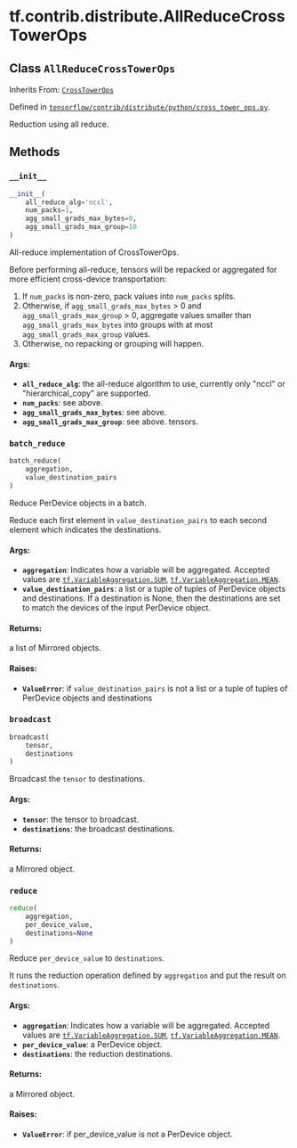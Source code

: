 <div itemscope itemtype="http://developers.google.com/ReferenceObject">
<meta itemprop="name" content="tf.contrib.distribute.AllReduceCrossTowerOps" />
<meta itemprop="property" content="__init__"/>
<meta itemprop="property" content="batch_reduce"/>
<meta itemprop="property" content="broadcast"/>
<meta itemprop="property" content="reduce"/>
</div>

# tf.contrib.distribute.AllReduceCrossTowerOps

## Class `AllReduceCrossTowerOps`

Inherits From: [`CrossTowerOps`](../../../tf/contrib/distribute/CrossTowerOps.md)



Defined in [`tensorflow/contrib/distribute/python/cross_tower_ops.py`](https://www.tensorflow.org/code/tensorflow/contrib/distribute/python/cross_tower_ops.py).

Reduction using all reduce.

## Methods

<h3 id="__init__"><code>__init__</code></h3>

``` python
__init__(
    all_reduce_alg='nccl',
    num_packs=1,
    agg_small_grads_max_bytes=0,
    agg_small_grads_max_group=10
)
```

All-reduce implementation of CrossTowerOps.

Before performing all-reduce, tensors will be repacked or aggregated for
more efficient cross-device transportation:
  1) If `num_packs` is non-zero, pack values into
    `num_packs` splits.
  2) Otherwise, if `agg_small_grads_max_bytes` > 0 and
    `agg_small_grads_max_group` > 0, aggregate values smaller than
    `agg_small_grads_max_bytes` into groups with at most
    `agg_small_grads_max_group` values.
  3) Otherwise, no repacking or grouping will happen.

#### Args:

* <b>`all_reduce_alg`</b>: the all-reduce algorithm to use, currently only "nccl" or
    "hierarchical_copy" are supported.
* <b>`num_packs`</b>: see above.
* <b>`agg_small_grads_max_bytes`</b>: see above.
* <b>`agg_small_grads_max_group`</b>: see above.
    tensors.

<h3 id="batch_reduce"><code>batch_reduce</code></h3>

``` python
batch_reduce(
    aggregation,
    value_destination_pairs
)
```

Reduce PerDevice objects in a batch.

Reduce each first element in `value_destination_pairs` to each second
element which indicates the destinations.

#### Args:

* <b>`aggregation`</b>: Indicates how a variable will be aggregated. Accepted values
    are <a href="../../../tf/VariableAggregation.md#SUM"><code>tf.VariableAggregation.SUM</code></a>, <a href="../../../tf/VariableAggregation.md#MEAN"><code>tf.VariableAggregation.MEAN</code></a>.
* <b>`value_destination_pairs`</b>: a list or a tuple of tuples of PerDevice objects
    and destinations. If a destination is None, then the destinations
    are set to match the devices of the input PerDevice object.


#### Returns:

a list of Mirrored objects.


#### Raises:

* <b>`ValueError`</b>: if `value_destination_pairs` is not a list or a tuple of
    tuples of PerDevice objects and destinations

<h3 id="broadcast"><code>broadcast</code></h3>

``` python
broadcast(
    tensor,
    destinations
)
```

Broadcast the `tensor` to destinations.

#### Args:

* <b>`tensor`</b>: the tensor to broadcast.
* <b>`destinations`</b>: the broadcast destinations.


#### Returns:

a Mirrored object.

<h3 id="reduce"><code>reduce</code></h3>

``` python
reduce(
    aggregation,
    per_device_value,
    destinations=None
)
```

Reduce `per_device_value` to `destinations`.

It runs the reduction operation defined by `aggregation` and put the
result on `destinations`.

#### Args:

* <b>`aggregation`</b>: Indicates how a variable will be aggregated. Accepted values
    are <a href="../../../tf/VariableAggregation.md#SUM"><code>tf.VariableAggregation.SUM</code></a>, <a href="../../../tf/VariableAggregation.md#MEAN"><code>tf.VariableAggregation.MEAN</code></a>.
* <b>`per_device_value`</b>: a PerDevice object.
* <b>`destinations`</b>: the reduction destinations.


#### Returns:

a Mirrored object.


#### Raises:

* <b>`ValueError`</b>: if per_device_value is not a PerDevice object.



